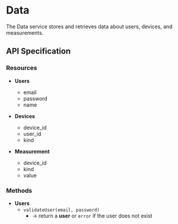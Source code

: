 # Data

The Data service stores and retrieves data about users, devices, and measurements.

## API Specification

### Resources

* **Users**
    * email
    * password
    * name

* **Devices**
    * device_id
    * user_id
    * kind

* **Measurement**
    * device_id
    * kind
    * value

### Methods

* **Users**
    * `validateUser(email, password)`
        * &rarr; return a **user** or `error` if the user does not exist
